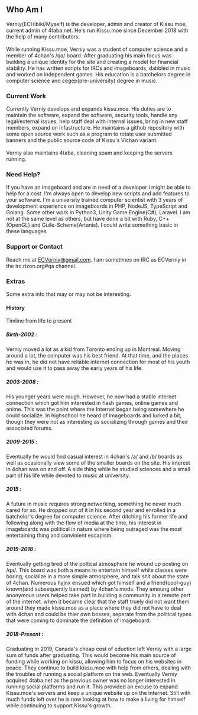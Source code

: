 ## Who Am I

Verniy(ECHibiki/Myself) is the developer, admin and creator of Kissu.moe, current admin of 4taba.net. He's run Kissu.moe since December 2018 with the help of many contributors. <br/>
<br/>
While running Kissu.moe, Verniy was a student of computer science and a member of 4chan's /qa/ board. After graduating his main focus was building a unique identity for the site and creating a model for financial stability. He has written scripts for IRCs and imageboards, dabbled in music and worked on independent games. His education is a batchelors degree in computer science and cegep(pre-university) degree in music.<br/>

### Current Work

Currently Verniy develops and expands kissu.moe. His duties are to maintain the software, expand the software, security tools, handle any legal/external issues, help staff deal with internal issues, bring in new staff members, expand on infastructure. He maintains a github repository with some open source work such as a program to rotate user submitted banners and the public source code of Kissu's Vichan variant. <br/>
<br/>
Verniy also maintains 4taba, cleaning spam and keeping the servers running.

### Need Help?

If you have an imageboard and are in need of a developer I might be able to help for a cost. I'm always open to develop new scripts and add features to your software. I'm a university trained computer scientist with 3 years of development experience on imageboards in PHP, NodeJS, TypeScript and Golang. Some other work in Python3, Unity Game Engine(C#), Laravel. I am not at the same level as others, but have done a bit with Ruby, C++(OpenGL) and Guile-Scheme(Artanis). I could write something basic in these languages

### Support or Contact

Reach me at ECVerniy@gmail.com. I am sometimes on IRC as ECVerniy in the irc.rizon.org#qa channel.

### Extras
Some extra info that may or may not be interesting.

#### History
Timline from life to present
##### Birth-2002 : 
Verniy moved a lot as a kid from Toronto ending up in Montreal. Moving around a lot, the computer was his best friend. At that time, and the places he was in, he did not have reliable internet connection for most of his youth and would use it to pass away the early years of his life.
##### 2003-2008 : 
His younger years were rough. However, he now had a stable internet connection which got him interested in flash games, online games and anime. This was the point where the Internet began being somewhere he could socialize. In highschool he heard of imageboards and lurked a bit, though they were not as interesting as socializing through games and their associated forums.

##### 2009-2015 : 
Eventually he would find casual interest in 4chan's /a/ and /b/ boards as well as ocasionally view some of the smaller boards on the site. His interest in 4chan was on and off. A side thing while he studied sciences and a small part of his life while devoted to music at university.

##### 2015 : 
A future in music requires strong networking, something he never much cared for so. He dropped out of it in his second year and enrolled in a batchelor's degree for computer science. After ditching his former life and following along with the flow of media at the time, his interest in imageboards was political in nature where being outraged was the most entertaining thing and convinient escapism.
##### 2015-2018 : 
Eventually getting tired of the poltical atmosphere he wound up posting on /qa/. This board was both a means to entertain himself while classes were boring, socialize in a more simple atmosphere, and talk shit about the state of 4chan. Numerous hyjnx ensued which got himself and a friend(cool-guy) known(and subsequently banned) by 4chan's mods. They amoung other anonymous users helped take part in building a community in a remote part of the internet. when it became clear that the staff truely did not want them around they made kissu.moe as a place where they did not have to deal with 4chan and could be thier own bosses, seperate from the political types that were coming to dominate the definition of imageboard.
##### 2018-Present : 
Graduating in 2019, Canada's cheap cost of eduction left Verniy with a large sum of funds after graduating. This would become his main source of funding while working on kissu, allowing him to focus on his websites in peace. They continue to build kissu.moe with help from others, dealing with the troubles of running a social platform on the web. Eventually Verniy acquired 4taba.net as the previous owner was no longer interested in running social platforms and run it. This provided an excuse to expand Kissu.moe's servers and keep a unique website up on the internet. Still with much funds left over he is now looking at how to make a living for himself while continuing to support Kissu's growth.


